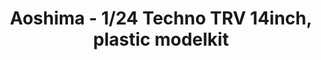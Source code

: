 ---
layout: product
title: "Aoshima - 1/24 Techno TRV 14inch, plastic modelkit"
price: "TBA" 
desc: "N/A"
img_path: "/assets/img/AO53867.webp"
brand: "N/A"
available: false
special_offer: false
new: false
soon: false
cat: "010000"
subcat: "013700"
subsubcat: "0N/A"
sifra: "AO53867"
popular: false
spec: false
---